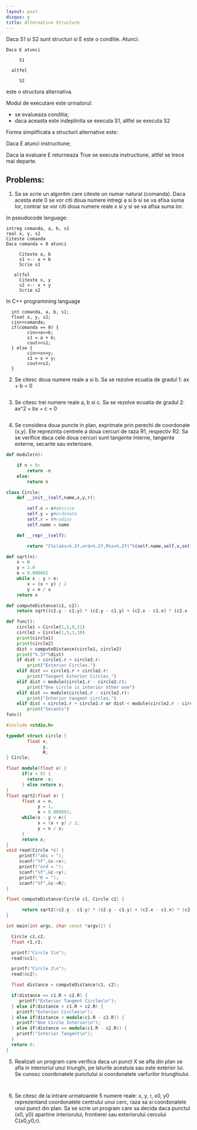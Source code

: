 ```yaml
---
layout: post
disqus: y
title: Alternative Structure
---
```

Daca S1 si S2 sunt structuri si E este o conditie. Atunci:
```
Daca E atunci

     S1

  altfel

     S2
```

este o structura alternativa.

Modul de executare este urmatorul:

- se evalueaza conditia;
- daca aceasta este indeplinita se executa S1, altfel se executa S2

Forma simplificata a structurii alternative este:

Daca E atunci
     instructiune;

Daca la evaluare E returneaza True se executa instructiune, altfel se trece mai departe.

## Problems:

1) Sa se scrie un algoritm care citeste un numar natural (comanda). Daca acesta este 0 se vor citi doua numere intregi a si b
si se va afisa suma lor, contrar se vor citi doua numere reale x si y si se va afisa suma lor.

In pseudocode language:
```
intreg comanda, a, b, s1
real x, y, s2
Citeste comanda
Daca comanda = 0 atunci

     Citeste a, b
     s1 <-- a + b
     Scrie s1

   altfel
     Citeste x, y
     s2 <-- x + y
     Scrie s2
```

In C++ programming language

```
  int comanda, a, b, s1;
  float x, y, s2;
  cin>>comanda;
  if(comanda == 0) {
        cin>>a>>b;
        s1 = a + b;
        cout<<s1;
  } else {
        cin>>x>>y;
        s1 = x + y;
        cout<<s2;
  }
```
2) Se citesc doua numere reale a si b. Sa se rezolve ecuatia de gradul 1: ax + b = 0
```python
```


3) Se citesc trei numere reale a, b si c. Sa se rezolve ecuatia de gradul 2: ax^2 + bx + c = 0
```python
```


4) Se considera doua puncte in plan, exprimate prin perechi de coordonate (x,y). Ele reprezinta centrele a doua cercuri de raza R1, respectiv R2. Sa se verifice daca cele doua cercuri sunt tangente interne, tangente externe, secante sau exterioare.

```python
def module(n):

    if n < 0:
        return -n
    else:
        return n

class Circle:
    def __init__(self,name,x,y,r):

        self.x = x#abscise
        self.y = y#ordonate
        self.r = r#radius
        self.name = name

    def __repr__(self):

        return "C%s(abs=%.2f,ord=%.2f,R%s=%.2f)"%(self.name,self.x,self.y,self.name,self.r)

def sqrt(n):
    x = n
    y = 1.0
    e = 0.000001
    while x - y > e:
        x = (x + y) / 2
        y = n / x
    return x

def computeDistance(c1, c2):
    return sqrt((c2.y - c1.y) * (c2.y - c1.y) + (c2.x - c1.x) * (c2.x - c1.x))

def func():
    circle1 = Circle(1,5,9,11)
    circle2 = Circle(1,5,3,10)
    print(circle1)
    print(circle2)
    dist = computeDistance(circle1, circle2)
    print("%.3f"%dist)
    if dist > circle1.r + circle2.r:
        print("Exterior Circles.")
    elif dist == circle1.r + circle2.r:
        print("Tangent Exterior Circles.")
    elif dist < module(circle1.r - circle2.r):
        print("One circle is interior other one")
    elif dist == module(circle1.r - circle2.r):
        print("Interior tangent circles.")
    elif dist < circle1.r + circle2.r or dist < module(circle2.r - circle1.r):
        print("Secants")
func()
```

```c++
#include <stdio.h>

typedef struct circle {
        float x,
              y,
              R;
} Circle;

float module(float x) {
      if(x < 0) {
        return -x;
      } else return x;
}
float sqrt2(float n) {
      float x = n,
            y = 1,
            e = 0.000001;
      while(x - y > e){
            x = (x + y) / 2;
            y = n / x;
      }
      return x;
}
void read(Circle *c) {
     printf("abs = ");
     scanf("%f",&c->x);
     printf("ord = ");
     scanf("%f",&c->y);
     printf("R = ");
     scanf("%f",&c->R);
}

float computeDistance(Circle c1, Circle c2) {

      return sqrt2((c2.y - c1.y) * (c2.y - c1.y) + (c2.x - c1.x) * (c2.x - c1.x));
}

int main(int argc, char const *argv[]) {

  Circle c1,c2;
  float r1,r2;

  printf("Circle 1\n");
  read(&c1);

  printf("Circle 2\n");
  read(&c2);

  float distance = computeDistance(c1, c2);

  if(distance == c1.R + c2.R) {
     printf("Exterior Tangent Circles\n");
  } else if(distance > c1.R + c2.R) {
    printf("Exterior Circles\n");
  } else if(distance < module(c1.R - c2.R)) {
    printf("One Circle Interior\n");
  } else if(distance == module(c1.R - c2.R)) {
    printf("Interior Tangent\n");
  }
  return 0;
}

```
5) Realizati un program care verifica daca un punct X se afla din plan se afla in interioriul unui triunghi, pe laturile acestuia sau este exterior lui. Se cunosc coordonatele punctului si coordonatele varfurilor triunghiului.

```python
```

```c++
```

6) Se citesc de la intrare urmatoarele 5 numere reale: x, y, r, x0, y0 reprezentand coordonatele centrului unui cerc, raza sa si coordonatele unui punct din plan. Sa
se scrie un program care sa decida daca punctul (x0, y0) apartine interiorului, frontierei sau exteriorului cercului C(x0,y0,r).

```python
```

```c++
```
